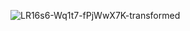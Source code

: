 ![LR16s6-Wq1t7-fPjWwX7K-transformed](https://github.com/aakashindoriya/mock11/assets/37771235/8069440f-2ed1-47ff-83f0-015f04f2eb1f)
